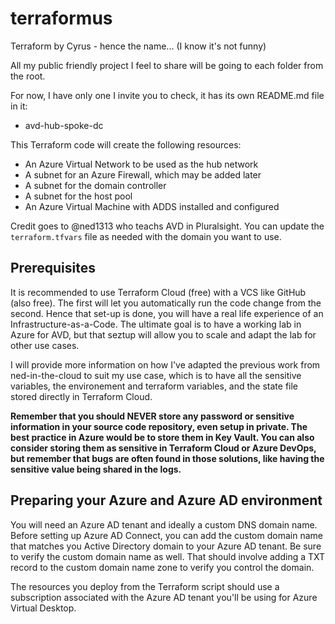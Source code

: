 # terraformus
Terraform by Cyrus - hence the name... (I know it's not funny)

All my public friendly project I feel to share will be going to each folder from the root. 

For now, I have only one I invite you to check, it has its own README.md file in it: 
* avd-hub-spoke-dc

This Terraform code will create the following resources:

* An Azure Virtual Network to be used as the hub network
* A subnet for an Azure Firewall, which may be added later
* A subnet for the domain controller
* A subnet for the host pool
* An Azure Virtual Machine with ADDS installed and configured

Credit goes to @ned1313 who teachs AVD in Pluralsight.
You can update the `terraform.tfvars` file as needed with the domain you want to use.

## Prerequisites

It is recommended to use Terraform Cloud (free) with a VCS like GitHub (also free). The first will let you automatically run the code change from the second. Hence that set-up is done, you will have a real life experience of an Infrastructure-as-a-Code. The ultimate goal is to have a working lab in Azure for AVD, but that seztup will allow you to scale and adapt the lab for other use cases. 

I will provide more information on how I've adapted the previous work from ned-in-the-cloud to suit my use case, which is to have all the sensitive variables, the environement and terraform variables, and the state file stored directly in Terraform Cloud.

**Remember that you should NEVER store any password or sensitive information in your source code repository, even setup in private. The best practice in Azure would be to store them in Key Vault. You can also consider storing them as sensitive in Terraform Cloud or Azure DevOps, but remember that bugs are often found in those solutions, like having the sensitive value being shared in the logs.**

## Preparing your Azure and Azure AD environment

You will need an Azure AD tenant and ideally a custom DNS domain name. Before setting up Azure AD Connect, you can add the custom domain name that matches you Active Directory domain to your Azure AD tenant. Be sure to verify the custom domain name as well. That should involve adding a TXT record to the custom domain name zone to verify you control the domain.

The resources you deploy from the Terraform script should use a subscription associated with the Azure AD tenant you'll be using for Azure Virtual Desktop.